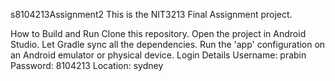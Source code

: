 s8104213Assignment2
This is the NIT3213 Final Assignment project.

How to Build and Run
Clone this repository.
Open the project in Android Studio.
Let Gradle sync all the dependencies.
Run the 'app' configuration on an Android emulator or physical device.
Login Details
Username: prabin
Password: 8104213
Location: sydney
